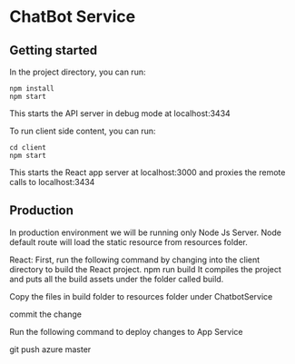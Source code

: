 # ChatBot Service

## Getting started
In the project directory, you can run:
```
npm install
npm start
```
This starts the API server in debug mode at localhost:3434


To run client side content, you can run:
```
cd client
npm start
```

This starts the React app server at localhost:3000 and proxies the remote calls to localhost:3434


## Production

In production environment we will be running only Node Js Server. Node default route will load the static resource from resources folder. 

React:
First, run the following command by changing into the client directory to build the React project.
npm run build
It compiles the project and puts all the build assets under the folder called build.

Copy the files in build folder to resources folder under ChatbotService

commit the change

Run the following command to deploy changes to App Service

git push azure master




